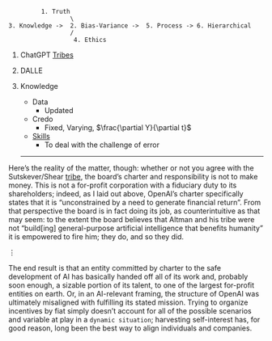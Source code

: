 ```
         1. Truth
                 \
3. Knowledge ->  2. Bias-Variance ->  5. Process -> 6. Hierarchical
                 /
                  4. Ethics
```


1. ChatGPT [Tribes](https://stratechery.com/2023/openais-misalignment-and-microsofts-gain/)
2. DALLE
3. Knowledge
   - Data
     - Updated
   - Credo
     - Fixed, Varying, $\frac{\partial Y}{\partial t}$
   - [Skills](https://jhufena.github.io/home/act1/act_1_0/act_1_0_3.html)
     - To deal with the challenge of error
       

   ---

Here’s the reality of the matter, though: whether or not you agree with the Sutskever/Shear [tribe](https://stratechery.com/2023/openais-misalignment-and-microsofts-gain/), the board’s charter and responsibility is not to make money. This is not a for-profit corporation with a fiduciary duty to its shareholders; indeed, as I laid out above, OpenAI’s charter specifically states that it is “unconstrained by a need to generate financial return”. From that perspective the board is in fact doing its job, as counterintuitive as that may seem: to the extent the board believes that Altman and his tribe were not “build[ing] general-purpose artificial intelligence that benefits humanity” it is empowered to fire him; they do, and so they did.

$\vdots$

The end result is that an entity committed by charter to the safe development of AI has basically handed off all of its work and, probably soon enough, a sizable portion of its talent, to one of the largest for-profit entities on earth. Or, in an AI-relevant framing, the structure of OpenAI was ultimately misaligned with fulfilling its stated mission. Trying to organize incentives by fiat simply doesn’t account for all of the possible scenarios and variable at play in a `dynamic situation`; harvesting self-interest has, for good reason, long been the best way to align individuals and companies.
